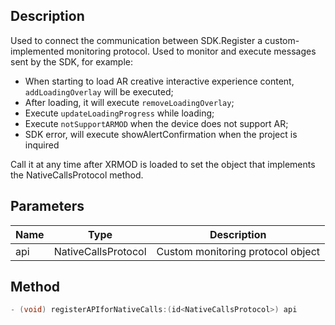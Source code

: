## Description

Used to connect the communication between SDK.Register a custom-implemented monitoring protocol. Used to monitor and execute messages sent by the SDK, for example:

- When starting to load AR creative interactive experience content, `addLoadingOverlay` will be executed;
- After loading, it will execute `removeLoadingOverlay`;
- Execute `updateLoadingProgress` while loading;
- Execute `notSupportARMOD` when the device does not support AR;
- SDK error, will execute showAlertConfirmation when the project is inquired

Call it at any time after XRMOD is loaded to set the object that implements the NativeCallsProtocol method.

## Parameters

| Name | Type                | Description                       |
| ---- | ------------------- | --------------------------------- |
| api  | NativeCallsProtocol | Custom monitoring protocol object |


## Method

```objectivec
- (void) registerAPIforNativeCalls:(id<NativeCallsProtocol>) api
```